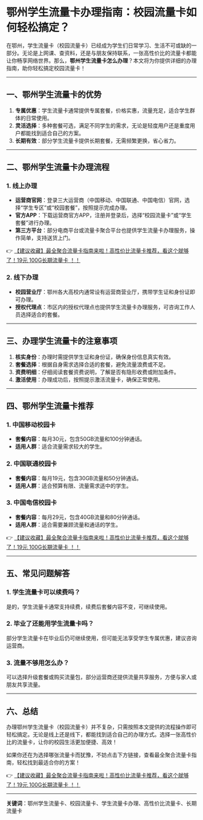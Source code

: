 # 鄂州学生流量卡办理指南：校园流量卡如何轻松搞定？

在鄂州，学生流量卡（校园流量卡）已经成为学生们日常学习、生活不可或缺的一部分。无论是上网课、查资料，还是与朋友保持联系，一张高性价比的流量卡都能让你畅享网络世界。那么，**鄂州学生流量卡怎么办理**？本文将为你提供详细的办理指南，助你轻松搞定校园流量卡！

---

## 一、鄂州学生流量卡的优势

1. **专属优惠**：学生流量卡通常提供专属套餐，价格实惠，流量充足，适合学生群体的日常使用。
2. **灵活选择**：多种套餐可选，满足不同学生的需求，无论是轻度用户还是重度用户都能找到适合自己的方案。
3. **长期有效**：部分学生流量卡提供长期套餐，无需频繁更换，省心省力。

---

## 二、鄂州学生流量卡办理流程

### 1. 线上办理
- **运营商官网**：登录三大运营商（中国移动、中国联通、中国电信）官网，选择“学生专区”或“校园套餐”，按照提示完成办理。
- **官方APP**：下载运营商官方APP，注册并登录后，选择“校园流量卡”或“学生套餐”进行办理。
- **第三方平台**：部分电商平台或流量卡聚合平台也提供学生流量卡办理服务，操作简单，支持送货上门。

👉 [【建议收藏】最全聚合流量卡指南来啦！高性价比流量卡推荐，看这个就够了！19元 100G长期流量卡 ！！](https://bit.ly/Liuliangka)

### 2. 线下办理
- **校园营业厅**：鄂州各大高校内通常设有运营商营业厅，携带学生证和身份证即可办理。
- **授权代理点**：市区内的授权代理点也提供学生流量卡办理服务，可咨询工作人员选择适合的套餐。

---

## 三、办理学生流量卡的注意事项

1. **核实身份**：办理时需提供学生证和身份证，确保身份信息真实有效。
2. **套餐选择**：根据自身需求选择合适的套餐，避免流量浪费或不足。
3. **资费明细**：仔细阅读套餐资费说明，了解是否有隐形收费或附加条件。
4. **激活使用**：办理成功后，按照提示激活流量卡，确保正常使用。

---

## 四、鄂州学生流量卡推荐

### 1. 中国移动校园卡
- **套餐内容**：每月30元，包含50GB流量和100分钟通话。
- **适用人群**：适合流量需求较大的学生。

### 2. 中国联通校园卡
- **套餐内容**：每月19元，包含30GB流量和50分钟通话。
- **适用人群**：适合预算有限、流量需求适中的学生。

### 3. 中国电信校园卡
- **套餐内容**：每月29元，包含40GB流量和80分钟通话。
- **适用人群**：适合需要兼顾流量和通话的学生。

👉 [【建议收藏】最全聚合流量卡指南来啦！高性价比流量卡推荐，看这个就够了！19元 100G长期流量卡 ！！](https://bit.ly/Liuliangka)

---

## 五、常见问题解答

### 1. 学生流量卡可以续费吗？
是的，学生流量卡通常支持续费，续费后套餐内容不变，可继续使用。

### 2. 毕业了还能用学生流量卡吗？
部分学生流量卡在毕业后仍可继续使用，但可能无法享受学生专属优惠，建议咨询运营商。

### 3. 流量不够用怎么办？
可以选择升级套餐或购买流量包，部分运营商还提供流量共享服务，方便与家人或朋友共享流量。

---

## 六、总结

办理鄂州学生流量卡（校园流量卡）并不复杂，只需按照本文提供的流程操作即可轻松搞定。无论是线上还是线下，都能找到适合自己的办理方式。选择一张高性价比的流量卡，让你的校园生活更加便捷、高效！

如果你还在为选择哪张流量卡而犹豫，不妨点击下方链接，查看最全聚合流量卡指南，轻松找到最适合你的方案！

👉 [【建议收藏】最全聚合流量卡指南来啦！高性价比流量卡推荐，看这个就够了！19元 100G长期流量卡 ！！](https://bit.ly/Liuliangka)

---

**关键词**：鄂州学生流量卡、校园流量卡、学生流量卡办理、高性价比流量卡、长期流量卡